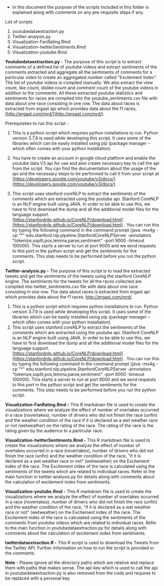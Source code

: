 - In this document the purpose of the scripts included in this folder is explained along with comments on any pre-requisite steps if any.

List of scripts

1. youtubedataextraction.py
2. Twitter-analysis.py
3. Visualization-FanRating.Rmd
4. Visualization-twitterSentiments.Rmd
5. Visualization-youtube.Rmd

**Youtubedataextraction.py** - The purpose of this script is to extract comments of a defined list of youtube videos and extract sentiments of the comments extracted and aggregate all the sentiments of comments for a particular video to create an aggregated number called &quot;Excitement Index&quot;. The list of youtube videos is compiled manually. We also extract the view count, like count, dislike count and comment count of the youtube videos in addition to the comments. All these extracted youtube statistics and sentiments for races are compiled into the youtube\_sentiments.csv file with data about one race consisting in one row. The data about races is extracted from ergast api which provides data about the f1 races. [http://ergast.com/mrd/](http://ergast.com/mrd/)

Prerequisites to run this script -

1. This is a python script which requires python installations to run. Python version 3.7.9 is used while developing this script. It uses some of the libraries which can be easily installed using pip (package manager – which often comes with your python installation)
2. You have to create an account in google cloud platform and enable the youtube data V3 api for use and also create necessary key to call the api from the script. You can find the documentation about the usage of the api and the necessary steps to be performed to call it from your script at [https://developers.google.com/youtube/v3/docs/](https://developers.google.com/youtube/v3/docs/)

1. This script uses stanford coreNLP to extract the sentiments of the comments which are extracted using the youtube api. Stanford CoreNLP is an NLP engine built using JAVA. In order to be able to use this, we have to first download the dump and all the additional model files for the language support. [https://stanfordnlp.github.io/CoreNLP/download.html](https://stanfordnlp.github.io/CoreNLP/download.html) . You can run this by typing the following command in the command prompt (java -mx4g -cp &quot;\*&quot; edu.stanford.nlp.pipeline.StanfordCoreNLPServer -annotators &quot;tokenize,ssplit,pos,lemma,parse,sentiment&quot; -port 9000 -timeout 100000). This starts a server to run at port 9000 and we send requests to this port in the python script and get the sentiments for the comments. This step needs to be performed before you run the python script.

**Twitter-analysis.py -** The purpose of this script is to read the extracted tweets and get the sentiments of the tweets using the stanford CoreNLP engine. The sentiments for the tweets for all the races collected are compiled into twitter\_sentiments.csv file with data about one race consisting in one row. The data about races is extracted from ergast api which provides data about the f1 races. http://ergast.com/mrd/

1. This is a python script which requires python installations to run. Python version 3.7.9 is used while developing this script. It uses some of the libraries which can be easily installed using pip (package manager – which often comes with your python installation)
2. This script uses stanford coreNLP to extract the sentiments of the comments which are extracted using the youtube api. Stanford CoreNLP is an NLP engine built using JAVA. In order to be able to use this, we have to first download the dump and all the additional model files for the language support. [https://stanfordnlp.github.io/CoreNLP/download.html](https://stanfordnlp.github.io/CoreNLP/download.html) . You can run this by typing the following command in the command prompt (java -mx4g -cp &quot;\*&quot; edu.stanford.nlp.pipeline.StanfordCoreNLPServer -annotators &quot;tokenize,ssplit,pos,lemma,parse,sentiment&quot; -port 9000 -timeout 100000). This starts a server to run at port 9000 and we send requests to this port in the python script and get the sentiments for the comments. This step needs to be performed before you run the python script.

**Visualization-FanRating.Rmd -** This R markdown file is used to create the visualizations where we analyze the effect of number of overtakes occurred in a race (novertakes), number of drivers who did not finish the race (unfin) and the weather condition of the race if it is declared as a wet weather race or not (wetweather) on the rating of the race. The rating of the race is the rating given by the audience to a particular race.

**Visualization-twitterSentiments.Rmd -** This R markdown file is used to create the visualizations where we analyze the effect of number of overtakes occurred in a race (novertakes), number of drivers who did not finish the race (unfin) and the weather condition of the race, &quot;if it is declared as a wet weather race or not&quot; (wetweather) on the Excitement index of the race. The Excitement index of the race is calculated using the sentiments of the tweets which are related to individual races. Refer to the main function in twitter-analysis.py for details along with comments about the calculation of excitement index from sentiments.

**Visualization-youtube.Rmd -** This R markdown file is used to create the visualizations where we analyze the effect of number of overtakes occurred in a race (novertakes), number of drivers who did not finish the race (unfin) and the weather condition of the race, &quot;if it is declared as a wet weather race or not&quot; (wetweather) on the Excitement index of the race. The Excitement index of the race is calculated using the sentiments of the comments from youtube videos which are related to individual races. Refer to the main function in youtubedataextraction.py for details along with comments about the calculation of excitement index from sentiments.

**twitterdataextraction.R -** This R script is used to download the Tweets from the Twitter API. Further information on how to run the script is provided in the comments.

**Note** - Please ignore all the directory paths which are relative and replace them with paths that makes sense. The api-key which is used to call the api in youtubedataextraction.py is also removed from the code and requires to be replaced with a personal key.